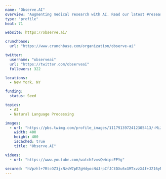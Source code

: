 ```yaml
---
name: "Observe.AI"
overview: "Augmenting medical research with AI. Read our latest #research with @CLCCLeonBerard in @NatureMedicine https://t.co/VT0JF0jmVo"
type: "profile"
heat: 71

website: https://observe.ai/

crunchbase:
  url: "https://www.crunchbase.com/organization/observe-ai"

twitter:
  username: "observeai"
  url: "https://twitter.com/observeai"
  followers: 322

locations:
  - New York, NY

funding:
  status: Seed

topics:
  - AI
  - Natural Language Processing

images:
  - url: "https://pbs.twimg.com/profile_images/1117913972412305413/-MiJoy8U_400x400.png"
    width: 400
    height: 400
    isCached: true
    title: "Observe.AI"

videos:
  - url: "https://www.youtube.com/watch?v=sQwbipcFPYg"

secured: "hVpzhl+7RtcOZ3jxNzsW7pEZgHdyocN4JrpCfJCtDXu6xGMTxvzX4f+JZ16yMrJVupHG6y6+ahIJOsJKpzorbeC2oVzM7j5XDs81LMb5Tdjr+jrXkcYDNuNpenACUADOkTQ7URF817C1tiPMSquANoQQ5gsIP2gzbPzkXYJjPkVl0Bu5iwwOrCCskt2bW0LIgMbSUGJ0mH6s/SgYcGi6p/ULYnPg28O8B9ufiOsjT2TdrV9zOWviY7wZt+A5vbA++M14E7VJtsf8gNdZLNgG2vSD3NHEch9imlEbHhpjdc9fcgoSP/vw/68xKRRSHC05GMoGHILtcW2rvz1qzpPome5Io5RAFnj+YPjlnA/SlI8gl2lFAdvDfWobN1PDWVWh;kd8NeGdkiewTNoIDMUIjmQ=="
---
```


